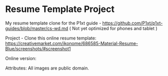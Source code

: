 # Resume Template Project

My resume template clone for the P1xt guide - https://github.com/P1xt/p1xt-guides/blob/master/cs-wd.md ( Not yet optimized for phones and tablet )

Project - Clone this online resume template: https://creativemarket.com/ikonome/686585-Material-Resume-Blue/screenshots/#screenshot1

Online version: 

Attributes:
All images are public domain.